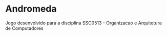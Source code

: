 # Andromeda
Jogo desenvolvido para a disciplina SSC0513 - Organizacao e Arquitetura de Computadores
